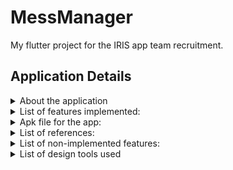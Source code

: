 # MessManager

My flutter project for the IRIS app team recruitment.

## Application Details
<details>
<summary>  About the application </summary>
<br> This app helps students register for their college food mess and grants them additional features like viewing menus and food options, requesting a mess change, and managing their mess finances. It makes the whole process simple, straightforward, and easy to use. With MessManager, managing your college food mess is simple, convenient, and stress-free
</details>

<details>
  <summary>
    List of features implemented:
  </summary>
  <br>
 Role based login:
    
 Both the user and admin can open their corresponnding section the app using the same page. 
 <br><br>
 <img src="/assets/icon/Screenshot_1705234025.png" alt="My Image" width="170" height="350"> 
   <br>
  ##  User: 
  
 ### 1. User Registration:
 
  The user must sign up for the mess for the first time through the signup :<br>
  Once the sign up is done, user has to register for the mess,<br>
  which includes chosing the mess, selecting the data and the corresponding mess balance.
    <br>
    <br>
    <img src="/assets/icon/signup_user.png" alt="My Image" width="170" height="350"> -> <img src="/assets/icon/Landingpage_user.png" alt="My Image" width="170" height="350"> -> <img src="/assets/icon/messbalance_and_date.png" alt="My Image" width="170" height="350"> -> <img src="/assets/icon/available_mess.png" alt="My Image" width="170" height="350"> -> <img src="/assets/icon/confirming_mess_regiistration.png" alt="My Image" width="170" height="350">
<br> Finally after registering the User detail along with the mess detail will be shown.
<br><br>
<img src="/assets/icon/messdetails_and_user_details.png" alt="My Image" width="170" height="350">
<br><br>
### 2. Mess balance top up: <br>
  Once the mess balance is less than the per day cost of the mess, the user can increase the mess balance
  - Select the side drawer in the user screen
  - If mess balance is less then per day cost, then "Add mess balance" will be enabled
  - Enter the amount to be added
  - Confirm the additon of the balance
<br>
<img src="/assets/icon/messb1.jpg" alt="My Image" width="170" height="350"> -> <img src="/assets/icon/messb2.jpg" alt="My Image" width="170" height="350"> -> <img src="/assets/icon/messb3.jpg" alt="My Image" width="170" height="350"> -> <img src="/assets/icon/messb4.jpg" alt="My Image" width="170" height="350">
<br>

## Admin
Admin has several access in the app.<br>
### 1. Adding a new mess and delete the mess:
<br>
Admin can set the parameters such as the 
- Mess type
- Per day cost of the mess
- Total occupants in the mess
- The mess menu
  <br> here is the flow of through the screen shots:
  <br><br>
  <img src="/assets/icon/loginadmin.jpg" alt="My Image" width="170" height="350"> -> <img src="/assets/icon/messviewb.jpg" alt="My Image" width="170" height="350"> -> <img src="/assets/icon/messadd.jpg" alt="My Image" width="170" height="350"> -> <img src="/assets/icon/messviewaf.jpg" alt="My Image" width="170" height="350">
  <br> Similarly the mess can be deleted.
  <br><br>
### 2. User Deallocation from any mess: <br>
 Mess admin can view the users of each mess and can individually deallocate each user from the mess<br>
The procedure is simple
- select the messuser button in the mess screen,
- all users will be shown
- press deallocate, and then confirm it
- the user will be deallocated from that mess
<br>
<img src="/assets/icon/messviewaf.jpg" alt="My Image" width="170" height="350"> -> <img src="/assets/icon/messdusers.jpg" alt="My Image" width="170" height="350"> -> <img src="/assets/icon/messdconfirm.jpg" alt="My Image" width="170" height="350"> -> <img src="/assets/icon/messdaf.jpg" alt="My Image" width="170" height="350">
<br> Thus the user will be deallocated

## Mess Change
This app has the feature, wherein 
- the user can apply for a mess change
- the request is sent to the user
- The admin has to either accept or reject the request
- If accepted the mess of the user will be changed
<br> Following are the screenshots to show the flow:
<br>
### Sending request from the user side: 
<br><br>
<img src="assets/icon/messc1.jpg" alt="My Image" width="170" height="350"> -> <img src="assets/icon/messc2.jpg" alt="My Image" width="170" height="350"> -> <img src="assets/icon/messc3.jpg" alt="My Image" width="170" height="350"> -> <img src="assets/icon/messc4.jpg" alt="My Image" width="170" height="350"> <br>
<br> 
### Managing request from the user side:
<br>
<img src="assets/icon/messc5.jpg" alt="My Image" width="170" height="350"> -> <img src="assets/icon/messc6.jpg" alt="My Image" width="170" height="350"> -> <img src="assets/icon/messc7.jpg" alt="My Image" width="170" height="350"> <br>
In this way the corresponding mess changes can be handled by the admins.
</details>
<details>
    <summary>
     Apk file for the app: <br>
    </summary>
     Note: To access the admin screen just type admin in the username and press enter
     <br>
    <a href="https://drive.google.com/drive/folders/1sYOsiO0OoUzm4vHy0a9gEdSFQKVSlUDo?usp=drive_link.">Link to APK</a>
  <br>
  <br> Video for the app: <br>
   <a href="https://drive.google.com/drive/folders/1IJbD00SqSI2sdXhzFMYlFCyh0oqezDGJ?usp=sharing">Link to Vedio</a>
  </details>
  <details>
    <summary>
      List of references: <br>
    </summary>
     <a href="https://youtu.be/THCkkQ-V1-8?si=BfN39e9PYNFCsxRj">Flutterly</a>
    <br>
    <a href="https://www.udemy.com/">Udemy course</a>
  </details>
    
  <details>
  <summary>
    List of non-implemented features:
  </summary>
     - Proper statemanagement technique
     <br>
     - Dynamic deduction of mess balance using firebase functions
     <br>
     - Notifications to both user and admin using Firebase cloud messaging
     <br>
     - A very UI
  </details>
 <details>
   <summary>
     List of design tools used
   </summary>
   - Figma
 </details>
